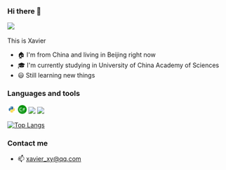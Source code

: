 ### **Hi there** 👋
![](https://komarev.com/ghpvc/?username=xiaoyu2018&color=9BCFB8&style=plastic)  

This is Xavier
+ 🏠 I'm from China and living in Beijing right now
+ 🎓 I'm currently studying in University of China Academy of Sciences
+ 😃 Still learning new things
### **Languages and tools**
<code><img height="20" src="https://raw.githubusercontent.com/github/explore/80688e429a7d4ef2fca1e82350fe8e3517d3494d/topics/python/python.png"></code>
<code><img height="20" src="https://raw.githubusercontent.com/github/explore/80688e429a7d4ef2fca1e82350fe8e3517d3494d/topics/csharp/csharp.png"></code>
<code><img height="20" src="https://avatars.githubusercontent.com/u/426196?s=200&v=4"></code>
<code><img height="20" src="https://avatars.githubusercontent.com/u/21003710?s=200&v=4"></code>

[![Top Langs](https://github-readme-stats.vercel.app/api/top-langs/?username=xiaoyu2018&exclude_repo=xiaoyu2018.github.io&layout=compact&hide=QMake)](https://github.com/anuraghazra/github-readme-stats)


### **Contact me**
+ 📫 xavier_xy@qq.com
